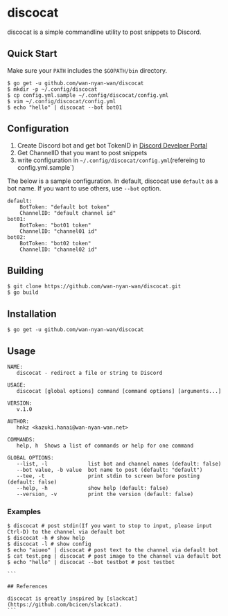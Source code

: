 # discocat

discocat is a simple commandline utility to post snippets to Discord.

## Quick Start

Make sure your `PATH` includes the `$GOPATH/bin` directory.

```
$ go get -u github.com/wan-nyan-wan/discocat
$ mkdir -p ~/.config/discocat
$ cp config.yml.sample ~/.config/discocat/config.yml
$ vim ~/.config/discocat/config.yml
$ echo "hello" | discocat --bot bot01
```

## Configuration

1. Create Discord bot and get bot TokenID in [Discord Develper Portal](https://discord.com/developers/applications)
2. Get ChannelID that you want to post snippets
3. write configuration in `~/.config/discocat/config.yml`(refereing to config.yml.sample`)

The below is a sample configuration. In default, discocat use `default` as a bot name. If you want to use others, use `--bot` option.

```
default:
    BotToken: "default bot token"
    ChannelID: "default channel id"
bot01:
    BotToken: "bot01 token"
    ChannelID: "channel01 id"
bot02:
    BotToken: "bot02 token"
    ChannelID: "channel02 id"
```

## Building

```
$ git clone https://github.com/wan-nyan-wan/discocat.git
$ go build
```

## Installation

```
$ go get -u github.com/wan-nyan-wan/discocat
```

## Usage

```
NAME:
   discocat - redirect a file or string to Discord

USAGE:
   discocat [global options] command [command options] [arguments...]

VERSION:
   v.1.0

AUTHOR:
   hnkz <kazuki.hanai@wan-nyan-wan.net>

COMMANDS:
   help, h  Shows a list of commands or help for one command

GLOBAL OPTIONS:
   --list, -l             list bot and channel names (default: false)
   --bot value, -b value  bot name to post (default: "default")
   --tee, -t              print stdin to screen before posting (default: false)
   --help, -h             show help (default: false)
   --version, -v          print the version (default: false)
```

### Examples

````
$ discocat # post stdin(If you want to stop to input, please input Ctrl-D) to the channel via default bot
$ discocat -h # show help
$ discocat -l # show config
$ echo "aiueo" | discocat # post text to the channel via default bot
$ cat test.png | discocat # post image to the channel via default bot
$ echo "hello" | discocat --bot testbot # post testbot

```

## References

discocat is greatly inspired by [slackcat](https://github.com/bcicen/slackcat).
```
````
